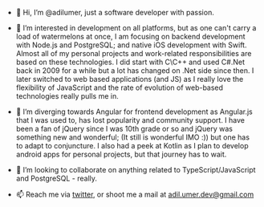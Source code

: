 - 👋 Hi, I’m @adilumer, just a software developer with passion.

- 👀 I’m interested in development on all platforms, but as one can't carry a load of watermelons at once, I am focusing on backend development with Node.js and PostgreSQL; and native iOS development with Swift. Almost all of my personal projects and work-related responsibilities are based on these technologies. I did start with C\C++ and used C#.Net back in 2009 for a while but a lot has changed on .Net side since then. I later switched to web based applications (and JS) as I really love the flexibility of JavaScript and the rate of evolution of web-based technologies really pulls me in. 

- 🌱 I’m diverging towards Angular for frontend development as Angular.js that I was used to, has lost popularity and community support. I have been a fan of jQuery since I was 10th grade or so and jQuery was something new and wonderful; (It still is wonderful IMO :)) but one has to adapt to conjuncture. I also had a peek at Kotlin as I plan to develop android apps for personal projects, but that journey has to wait. 

- 💞️ I’m looking to collaborate on anything related to TypeScript/JavaScript and PostgreSQL - really.

- 📫 Reach me via [twitter](https://twitter.com/adilumer_), or shoot me a mail at adil.umer.dev@gmail.com
